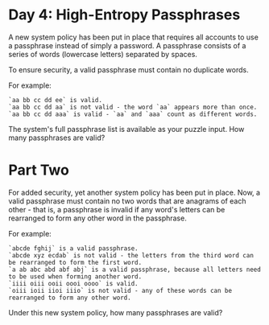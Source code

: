 # Day 4: High-Entropy Passphrases

A new system policy has been put in place that requires all accounts to use a passphrase instead of simply a password. A passphrase consists of a series of words (lowercase letters) separated by spaces.

To ensure security, a valid passphrase must contain no duplicate words.

For example:

    `aa bb cc dd ee` is valid.
    `aa bb cc dd aa` is not valid - the word `aa` appears more than once.
    `aa bb cc dd aaa` is valid - `aa` and `aaa` count as different words.

The system's full passphrase list is available as your puzzle input. How many passphrases are valid?

# Part Two

For added security, yet another system policy has been put in place. Now, a valid passphrase must contain no two words that are anagrams of each other - that is, a passphrase is invalid if any word's letters can be rearranged to form any other word in the passphrase.

For example:

    `abcde fghij` is a valid passphrase.
    `abcde xyz ecdab` is not valid - the letters from the third word can be rearranged to form the first word.
    `a ab abc abd abf abj` is a valid passphrase, because all letters need to be used when forming another word.
    `iiii oiii ooii oooi oooo` is valid.
    `oiii ioii iioi iiio` is not valid - any of these words can be rearranged to form any other word.

Under this new system policy, how many passphrases are valid?
